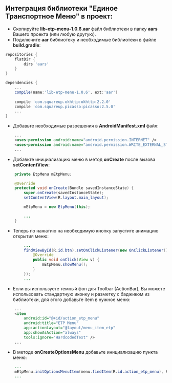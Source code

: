 ## Интеграция библиотеки "Единое Транспортное Меню" в проект:

- Скопируйте **lib-etp-menu-1.0.6.aar** файл библиотеки в папку **aars** Вашего проекта (или любую другую).
- Подключите **aar** библиотеку и необходимые библиотеки в файле **build.gradle**:

```gradle
repositories {
    flatDir {
        dirs 'aars'
    }
}

dependencies {
    ...
    compile(name:'lib-etp-menu-1.0.6', ext:'aar')
    
    compile 'com.squareup.okhttp:okhttp:2.2.0'
    compile 'com.squareup.picasso:picasso:2.5.0'
    ...
}
```

- Добавьте необходимые разрешения в **AndroidManifest.xml** файл:

```xml
    ...
    <uses-permission android:name="android.permission.INTERNET" />
    <uses-permission android:name="android.permission.WRITE_EXTERNAL_STORAGE" />
    ...
```

- Добавьте инициализацию меню в метод **onCreate** после вызова **setContentView**:

```java
    private EtpMenu mEtpMenu;

    @Override
    protected void onCreate(Bundle savedInstanceState) {
        super.onCreate(savedInstanceState);
        setContentView(R.layout.main_layout);

        mEtpMenu = new EtpMenu(this);

        ...
    }
```

- Теперь по нажатию на необходимую кнопку запустите анимацию открытия меню:

```java
        ...
        findViewById(R.id.btn).setOnClickListener(new OnClickListener() {
            @Override
            public void onClick(View v) {
                mEtpMenu.showMenu();
            }
        });
        ...
```

- Если вы используете темный фон для Toolbar (ActionBar), Вы можете использовать стандартную иконку и разметку с баджиком из библиотеки, для этого добавьте item в нужное меню:

```xml
    ...
    <item
        android:id="@+id/action_etp_menu"
        android:title="ETP Menu"
        app:actionLayout="@layout/menu_item_etp"
        app:showAsAction="always"
        tools:ignore="HardcodedText" />
    ...
```

- В методе **onCreateOptionsMenu** добавьте инициализацию пункта меню:

```java
    ...
    mEtpMenu.initOptionsMenuItem(menu.findItem(R.id.action_etp_menu), R.drawable.bg_menu_item);
    ...

```